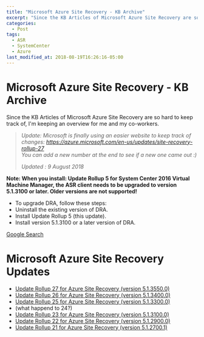 ```yaml
---
title: "Microsoft Azure Site Recovery - KB Archive"
excerpt: "Since the KB Articles of Microsoft Azure Site Recovery are so hard to keep track of, I'm keeping an overview for me and my co-workers."
categories:
  - Post
tags: 
  - ASR
  - SystemCenter
  - Azure
last_modified_at: 2018-08-19T16:26:16-05:00
---
```


# Microsoft Azure Site Recovery - KB Archive

Since the KB Articles of Microsoft Azure Site Recovery are so hard to keep track of, I'm keeping an overview for me and my co-workers.

>_Update: Microsoft is finally using an easier website to keep track of changes:
https://azure.microsoft.com/en-us/updates/site-recovery-rollup-27  
You can add a new number at the end to see if a new one came out :)_  
>
>_Updated : 9 August 2018_  

__Note: When you install: Update Rollup 5 for System Center 2016 Virtual Machine Manager, the ASR client needs to be upgraded to version 5.1.3100 or later. Older versions are not supported!__

- To upgrade DRA, follow these steps:
- Uninstall the existing version of DRA.
- Install Update Rollup 5 (this update).
- Install version 5.1.3100 or a later version of DRA.

[Google Search](https://www.google.com/search?q=Update+Rollup+*+for+Azure+Site+Recovery+site:https://support.microsoft.com/en-us/help&lr=&hl=en&source=lnt&tbs=sbd:1,qdr:y&sa=X&ved=0ahUKEwiT7fKn9qrbAhVRr6QKHeXNCc0QpwUIIA&biw=1920&bih=974)

# Microsoft Azure Site Recovery Updates

- [Update Rollup 27 for Azure Site Recovery (version 5.1.3550.0)](https://support.microsoft.com/en-us/help/4055712/update-rollup-27-for-azure-site-recovery)
- [Update Rollup 26 for Azure Site Recovery (version 5.1.3400.0)](https://support.microsoft.com/en-us/help/4344054/update-rollup-26-for-azure-site-recovery)
- [Update Rollup 25 for Azure Site Recovery (version 5.1.3300.0)](https://support.microsoft.com/en-us/help/4278275/update-rollup-25-for-azure-site-recovery)
- (what happend to 24?)
- [Update Rollup 23 for Azure Site Recovery (version 5.1.3100.0)](https://support.microsoft.com/en-us/help/4091311/update-rollup-23-for-azure-site-recovery)
- [Update Rollup 22 for Azure Site Recovery (version 5.1.2900.0)](https://support.microsoft.com/en-us/help/4072852/update-rollup-22-for-azure-site-recovery)
- [Update Rollup 21 for Azure Site Recovery (version 5.1.2700.1)](https://support.microsoft.com/en-us/help/4051380/update-rollup-21-for-azure-site-recovery)
